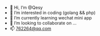 - 👋 Hi, I’m @Qesy
- 👀 I’m interested in coding (golang && php)
- 🌱 I’m currently learning wechat mini app
- 💞️ I’m looking to collaborate on ...
- 📫 762264@qq.com

<!---
Qesy/Qesy is a ✨ special ✨ repository because its `README.md` (this file) appears on your GitHub profile.
You can click the Preview link to take a look at your changes.
--->
